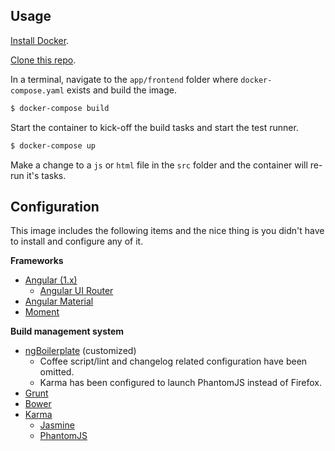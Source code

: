 ## Usage
[Install Docker](https://www.docker.com/). 

[Clone this repo](https://github.com/lewisrodgers/poc-containerized-dev-tools).

In a terminal, navigate to the `app/frontend` folder where `docker-compose.yaml` exists and build the image.

```bash
$ docker-compose build
```

Start the container to kick-off the build tasks and start the test runner.

```bash
$ docker-compose up
```

Make a change to a `js` or `html` file in the `src` folder and the container will re-run it's tasks.

## Configuration
This image includes the following items and the nice thing is you didn't have to install and configure any of it.

__Frameworks__
- [Angular (1.x)](https://angularjs.org/)
    - [Angular UI Router](https://ui-router.github.io/ng1/)
- [Angular Material](https://material.angularjs.org)
- [Moment](https://momentjs.com/)

__Build management system__
- [ngBoilerplate](https://github.com/ngbp/ngbp) (customized)
    - Coffee script/lint and changelog related configuration have been omitted.
    - Karma has been configured to launch PhantomJS instead of Firefox.
- [Grunt](http://gruntjs.com/)
- [Bower](https://bower.io/)
- [Karma](http://karma-runner.github.io/1.0/index.html)
    - [Jasmine](https://jasmine.github.io/)
    - [PhantomJS](http://phantomjs.org/)
